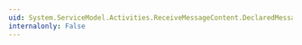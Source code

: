 ```yaml
---
uid: System.ServiceModel.Activities.ReceiveMessageContent.DeclaredMessageType
internalonly: False
---
```

